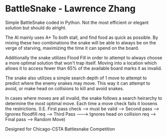 # BattleSnake - Lawrence Zhang

Simple BattleSnake coded in Python. Not the most efficient or elegant solution but should do alright.

The AI mainly uses A* To both stall, and find food as quick as possible. By mixing these two combinations the snake will be able to always be on the verge of starving, maximizing the time it can spend on the board.

Additionally the snake utilizes Flood Fill in order to attempt to always choose a more optimal solution that won't trap itself. Moving into a location which allows it to access fewer than 65% of the available board marks it as invalid. 

The snake also utilizes a simple search depth of 1 move to attempt to predict where the enemy snakes may move. This way it can attempt to avoid, or make head on collisions to kill and avoid snakes.

In cases where moves are all invalid, the snake follows a search heirarchy to determine the most optimal move. Each time a move check fails it loosens the restrictions. (I.E. First pass check --> must be valid --> Second pass --> Ignores floodfill req --> Third Pass ---> Ignores head on collision req --> Final pass --> Random Move)




Designed for Chicago-CSTA Battlesnake Competition

